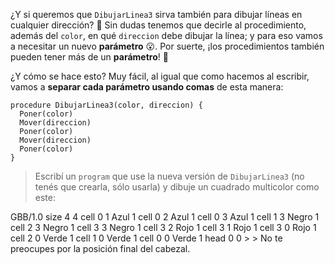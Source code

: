 ¿Y si queremos que `DibujarLinea3` sirva también para dibujar líneas en cualquier dirección? :thought_balloon: Sin dudas tenemos que decirle al procedimiento, además del `color`, en qué `direccion` debe dibujar la línea; y para eso vamos a necesitar un nuevo **parámetro** :open_mouth:. Por suerte, ¡los procedimientos también pueden tener más de un **parámetro**! :raised_hands:

¿Y cómo se hace esto? Muy fácil, al igual que como hacemos al escribir, vamos a **separar cada parámetro usando comas** de esta manera:

```gobstones
procedure DibujarLinea3(color, direccion) {
  Poner(color)
  Mover(direccion)
  Poner(color)
  Mover(direccion)
  Poner(color)
}
```

> Escribí un `program` que use la nueva versión de `DibujarLinea3` (no tenés que crearla, sólo usarla) y dibuje un cuadrado multicolor como este:
>
<gs-board>
  GBB/1.0
    size 4 4
    cell 0 1 Azul 1
    cell 0 2 Azul 1
    cell 0 3 Azul 1
    cell 1 3 Negro 1
    cell 2 3 Negro 1
    cell 3 3 Negro 1
    cell 3 2 Rojo 1
    cell 3 1 Rojo 1
    cell 3 0 Rojo 1
    cell 2 0 Verde 1
    cell 1 0 Verde 1
    cell 0 0 Verde 1
    head 0 0
</gs-board>
>
> No te preocupes por la posición final del cabezal.